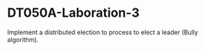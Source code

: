 # DT050A-Laboration-3
Implement a distributed election to process to elect a leader (Bully algorithm).
